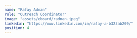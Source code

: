 ```yaml
---
name: "Rafay Adnan"
role: "Outreach Coordinator"
image: "assets/eboard/radnan.jpeg"
linkedin: "https://www.linkedin.com/in/rafay-a-b323ab209/"
position: 4
---
```

